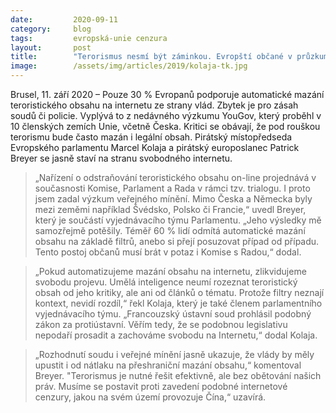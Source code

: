 ```yaml
---
date:         2020-09-11
category:     blog
tags:         evropská-unie cenzura
layout:       post
title:        "Terorismus nesmí být záminkou. Evropští občané v průzkumu jasně odmítají cenzuru na internetu"
image:        /assets/img/articles/2019/kolaja-tk.jpg
---
```



Brusel, 11. září 2020 – Pouze 30 % Evropanů podporuje automatické mazání teroristického obsahu na internetu ze strany vlád. Zbytek je pro zásah soudů či policie. Vyplývá to z nedávného výzkumu YouGov, který proběhl v 10 členských zemích Unie, včetně Česka. Kritici se obávají, že pod rouškou terorismu bude často mazán i legální obsah. Pirátský místopředseda Evropského parlamentu Marcel Kolaja a pirátský europoslanec Patrick Breyer se jasně staví na stranu svobodného internetu.


 > „Nařízení o odstraňování teroristického obsahu on-line projednává v současnosti Komise, Parlament a Rada v rámci tzv. trialogu. I proto jsem zadal výzkum veřejného mínění. Mimo Česka a Německa byly mezi zeměmi například Švédsko, Polsko či Francie,“ uvedl Breyer, který je součástí vyjednávacího týmu Parlamentu. „Jeho výsledky mě samozřejmě potěšily. Téměř 60 % lidí odmítá automatické mazání obsahu na základě filtrů, anebo si přejí posuzovat případ od případu. Tento postoj občanů musí brát v potaz i Komise s Radou,“ dodal.


 > „Pokud automatizujeme mazání obsahu na internetu, zlikvidujeme svobodu projevu. Umělá inteligence neumí rozeznat teroristický obsah od jeho kritiky, ale ani od článků o tématu. Protože filtry neznají kontext, nevidí rozdíl,“ řekl Kolaja, který je také členem parlamentního vyjednávacího týmu. „Francouzský ústavní soud prohlásil podobný zákon za protiústavní. Věřím tedy, že se podobnou legislativu nepodaří prosadit a zachováme svobodu na Internetu,“ dodal Kolaja.

 > „Rozhodnutí soudu i veřejné mínění jasně ukazuje, že vlády by měly upustit i od nátlaku na přeshraniční mazání obsahu,“ komentoval Breyer. "Terorismus je nutné řešit efektivně, ale bez obětování našich práv. Musíme se postavit proti zavedení podobné internetové cenzury, jakou na svém území provozuje Čína,“ uzavírá.
